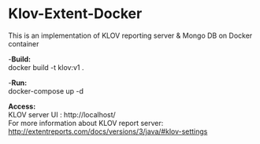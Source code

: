 # Klov-Extent-Docker
This is an implementation of KLOV reporting server & Mongo DB on Docker container

  -<b>Build:</b></br>
  docker build -t klov:v1 .

  -<b>Run:</b></br>
  docker-compose up -d  

  <b>Access:</b></br>
  KLOV server UI : http://localhost/
  </br>
  For more information about KLOV report server: 
  http://extentreports.com/docs/versions/3/java/#klov-settings
